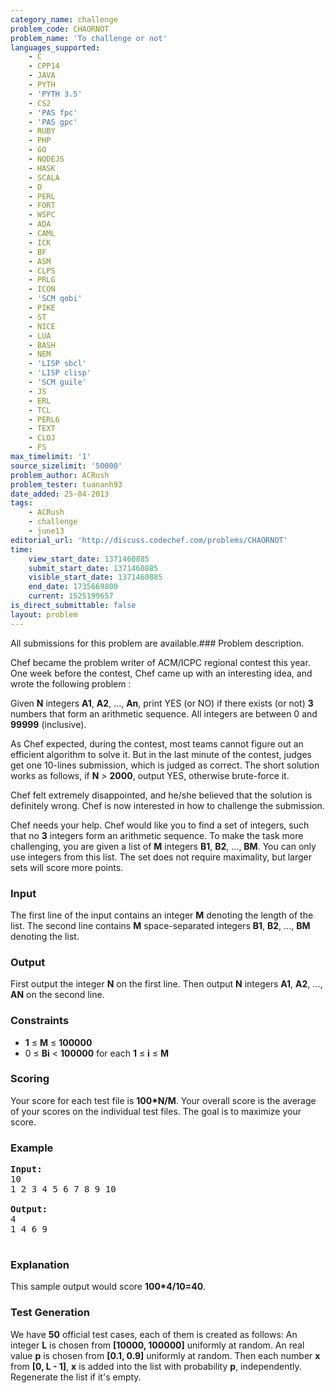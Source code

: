 ```yaml
---
category_name: challenge
problem_code: CHAORNOT
problem_name: 'To challenge or not'
languages_supported:
    - C
    - CPP14
    - JAVA
    - PYTH
    - 'PYTH 3.5'
    - CS2
    - 'PAS fpc'
    - 'PAS gpc'
    - RUBY
    - PHP
    - GO
    - NODEJS
    - HASK
    - SCALA
    - D
    - PERL
    - FORT
    - WSPC
    - ADA
    - CAML
    - ICK
    - BF
    - ASM
    - CLPS
    - PRLG
    - ICON
    - 'SCM qobi'
    - PIKE
    - ST
    - NICE
    - LUA
    - BASH
    - NEM
    - 'LISP sbcl'
    - 'LISP clisp'
    - 'SCM guile'
    - JS
    - ERL
    - TCL
    - PERL6
    - TEXT
    - CLOJ
    - FS
max_timelimit: '1'
source_sizelimit: '50000'
problem_author: ACRush
problem_tester: tuananh93
date_added: 25-04-2013
tags:
    - ACRush
    - challenge
    - june13
editorial_url: 'http://discuss.codechef.com/problems/CHAORNOT'
time:
    view_start_date: 1371460885
    submit_start_date: 1371460885
    visible_start_date: 1371460885
    end_date: 1735669800
    current: 1525199657
is_direct_submittable: false
layout: problem
---
```

All submissions for this problem are available.### Problem description.

 Chef became the problem writer of ACM/ICPC regional contest this year. One week before the contest, Chef came up with an interesting idea, and wrote the following problem :

 Given **N** integers **A1**, **A2**, ..., **An**, print YES (or NO) if there exists (or not) **3** numbers that form an arithmetic sequence. All integers are between 0 and **99999** (inclusive).

 As Chef expected, during the contest, most teams cannot figure out an efficient algorithm to solve it. But in the last minute of the contest, judges get one 10-lines submission, which is judged as correct. The short solution works as follows, if **N** &gt; **2000**, output YES, otherwise brute-force it.

 Chef felt extremely disappointed, and he/she believed that the solution is definitely wrong. Chef is now interested in how to challenge the submission.

 Chef needs your help. Chef would like you to find a set of integers, such that no **3** integers form an arithmetic sequence. To make the task more challenging, you are given a list of **M** integers **B1**, **B2**, ..., **BM**. You can only use integers from this list. The set does not require maximality, but larger sets will score more points.

### Input

 The first line of the input contains an integer **M** denoting the length of the list. The second line contains **M** space-separated integers **B1**, **B2**, ..., **BM** denoting the list.

### Output

First output the integer **N** on the first line. Then output **N** integers **A1**, **A2**, ..., **AN** on the second line.

### Constraints

- **1** ≤ **M** ≤ **100000**
- 0 ≤ **Bi** &lt; **100000** for each **1** ≤ **i** ≤ **M**

### Scoring

Your score for each test file is **100\*N/M**. Your overall score is the average of your scores on the individual test files. The goal is to maximize your score.

### Example

<pre><b>Input:</b>
10
1 2 3 4 5 6 7 8 9 10

<b>Output:</b>
4
1 4 6 9

</pre>
### Explanation

This sample output would score **100\*4/10=40**.

### Test Generation

 We have **50** official test cases, each of them is created as follows:
An integer **L** is chosen from **\[10000, 100000\]** uniformly at random. An real value **p** is chosen from **\[0.1, 0.9\]** uniformly at random. Then each number **x** from **\[0, L - 1\]**, **x** is added into the list with probability **p**, independently. Regenerate the list if it's empty.

